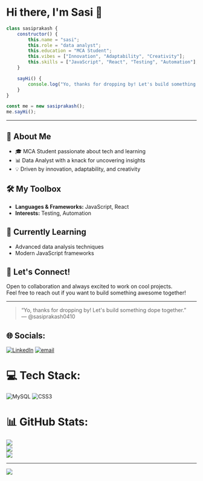 # Hi there, I'm Sasi 👋

```javascript
class sasiprakash {
    constructor() {
        this.name = "sasi";
        this.role = "data analyst";
        this.education = "MCA Student";
        this.vibes = ["Innovation", "Adaptability", "Creativity"];
        this.skills = ["JavaScript", "React", "Testing", "Automation"];
    }

    sayHi() {
        console.log("Yo, thanks for dropping by! Let's build something dope together.");
    }
}

const me = new sasiprakash();
me.sayHi();
```

---

## 🚀 About Me

- 🎓 MCA Student passionate about tech and learning
- 📊 Data Analyst with a knack for uncovering insights
- 💡 Driven by innovation, adaptability, and creativity

## 🛠️ My Toolbox

- **Languages & Frameworks:** JavaScript, React
- **Interests:** Testing, Automation

## 🌱 Currently Learning

- Advanced data analysis techniques
- Modern JavaScript frameworks

## 💬 Let's Connect!

Open to collaboration and always excited to work on cool projects.  
Feel free to reach out if you want to build something awesome together!

---

> “Yo, thanks for dropping by! Let's build something dope together.”  
> — @sasiprakash0410



## 🌐 Socials:
[![LinkedIn](https://img.shields.io/badge/LinkedIn-%230077B5.svg?logo=linkedin&logoColor=white)](https://linkedin.com/in/sasiprakash20) [![email](https://img.shields.io/badge/Email-D14836?logo=gmail&logoColor=white)](mailto:sasiprakash0410@gmail.com) 

# 💻 Tech Stack:
![MySQL](https://img.shields.io/badge/mysql-4479A1.svg?style=for-the-badge&logo=mysql&logoColor=white) ![CSS3](https://img.shields.io/badge/css3-%231572B6.svg?style=for-the-badge&logo=css3&logoColor=white)
# 📊 GitHub Stats:
![](https://github-readme-stats.vercel.app/api?username=sasiprakash0410&theme=dark&hide_border=false&include_all_commits=false&count_private=false)<br/>
![](https://nirzak-streak-stats.vercel.app/?user=sasiprakash0410&theme=dark&hide_border=false)<br/>
![](https://github-readme-stats.vercel.app/api/top-langs/?username=sasiprakash0410&theme=dark&hide_border=false&include_all_commits=false&count_private=false&layout=compact)

---
[![](https://visitcount.itsvg.in/api?id=sasiprakash0410&icon=0&color=0)](https://visitcount.itsvg.in)

<!-- Proudly created with GPRM ( https://gprm.itsvg.in ) -->

